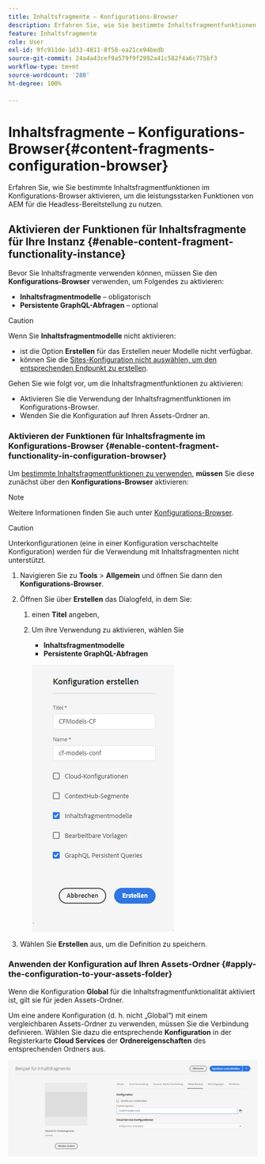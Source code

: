 ```yaml
---
title: Inhaltsfragmente – Konfigurations-Browser
description: Erfahren Sie, wie Sie bestimmte Inhaltsfragmentfunktionen im Konfigurations-Browser aktivieren, um die leistungsstarken Funktionen von AEM für die Headless-Bereitstellung zu nutzen.
feature: Inhaltsfragmente
role: User
exl-id: 9fc911de-1d33-4811-8f58-ea21ce94bedb
source-git-commit: 24a4a43cef9a579f9f2992a41c582f4a6c775bf3
workflow-type: tm+mt
source-wordcount: '288'
ht-degree: 100%

---
```


# Inhaltsfragmente – Konfigurations-Browser{#content-fragments-configuration-browser}

Erfahren Sie, wie Sie bestimmte Inhaltsfragmentfunktionen im Konfigurations-Browser aktivieren, um die leistungsstarken Funktionen von AEM für die Headless-Bereitstellung zu nutzen.

## Aktivieren der Funktionen für Inhaltsfragmente für Ihre Instanz {#enable-content-fragment-functionality-instance}

Bevor Sie Inhaltsfragmente verwenden können, müssen Sie den **Konfigurations-Browser** verwenden, um Folgendes zu aktivieren:

* **Inhaltsfragmentmodelle** – obligatorisch
* **Persistente GraphQL-Abfragen** – optional

>[!CAUTION]
>
>Wenn Sie **Inhaltsfragmentmodelle** nicht aktivieren:
>
>* ist die Option **Erstellen** für das Erstellen neuer Modelle nicht verfügbar.
>* können Sie die [Sites-Konfiguration nicht auswählen, um den entsprechenden Endpunkt zu erstellen](/help/assets/content-fragments/graphql-api-content-fragments.md#enabling-graphql-endpoint).


Gehen Sie wie folgt vor, um die Inhaltsfragmentfunktionen zu aktivieren:

* Aktivieren Sie die Verwendung der Inhaltsfragmentfunktionen im Konfigurations-Browser.
* Wenden Sie die Konfiguration auf Ihren Assets-Ordner an.

### Aktivieren der Funktionen für Inhaltsfragmente im Konfigurations-Browser {#enable-content-fragment-functionality-in-configuration-browser}

Um [bestimmte Inhaltsfragmentfunktionen zu verwenden](#creating-a-content-fragment-model), **müssen** Sie diese zunächst über den **Konfigurations-Browser** aktivieren:

>[!NOTE]
>
>Weitere Informationen finden Sie auch unter [Konfigurations-Browser](/help/implementing/developing/introduction/configurations.md#using-configuration-browser).

>[!CAUTION]
>
>Unterkonfigurationen (eine in einer Konfiguration verschachtelte Konfiguration) werden für die Verwendung mit Inhaltsfragmenten nicht unterstützt.

1. Navigieren Sie zu **Tools** > **Allgemein** und öffnen Sie dann den **Konfigurations-Browser**.

1. Öffnen Sie über **Erstellen** das Dialogfeld, in dem Sie:

   1. einen **Titel** angeben,
   1. Um ihre Verwendung zu aktivieren, wählen Sie
      * **Inhaltsfragmentmodelle**
      * **Persistente GraphQL-Abfragen**

      ![Konfiguration definieren](assets/cfm-conf-01.png)


1. Wählen Sie **Erstellen** aus, um die Definition zu speichern.

<!-- 1. Select the location appropriate to your website. -->

### Anwenden der Konfiguration auf Ihren Assets-Ordner {#apply-the-configuration-to-your-assets-folder}

Wenn die Konfiguration **Global** für die Inhaltsfragmentfunktionalität aktiviert ist, gilt sie für jeden Assets-Ordner.

Um eine andere Konfiguration (d. h. nicht „Global“) mit einem vergleichbaren Assets-Ordner zu verwenden, müssen Sie die Verbindung definieren. Wählen Sie dazu die entsprechende **Konfiguration** in der Registerkarte **Cloud Services** der **Ordnereigenschaften** des entsprechenden Ordners aus.

![Konfiguration anwenden](assets/cfm-conf-02.png)
